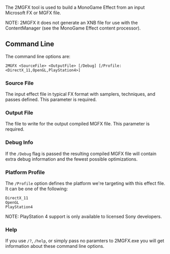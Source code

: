 The 2MGFX tool is used to build a MonoGame Effect from an input Microsoft FX or MGFX file.

NOTE: 2MGFX it does not generate an XNB file for use with the ContentManager (see the MonoGame Effect content processor).  


## Command Line
The command line options are:

```
2MGFX <SourceFile> <OutputFile> [/Debug] [/Profile:<DirectX_11,OpenGL,PlayStation4>]
```

### Source File
The input effect file in typical FX format with samplers, techniques, and passes defined.  This parameter is required.

### Output File
The file to write for the output compiled MGFX file.  This parameter is required.

### Debug Info
If the `/Debug` flag is passed the resulting compiled MGFX file will contain extra debug information and the fewest possible optimizations.

### Platform Profile
The `/Profile` option defines the platform we're targeting with this effect file.  It can be one of the following:

```
DirectX_11
OpenGL
PlayStation4
```
NOTE: PlayStation 4 support is only available to licensed Sony developers.

### Help
If you use `/?`, `/help`, or simply pass no paramters to 2MGFX.exe you will get information about these command line options.
